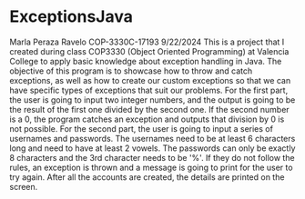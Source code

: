 # ExceptionsJava
Marla Peraza Ravelo
COP-3330C-17193
9/22/2024
This is a project that I created during class COP3330 (Object Oriented Programming) at Valencia College to apply basic knowledge about exception handling in Java.
The objective of this program is to showcase how to throw and catch exceptions, as well as
how to create our custom exceptions so that we can have specific types of exceptions that suit our
problems.
For the first part, the user is going to input two integer numbers, and the output is going to be
the result of the first one divided by the second one. If the second number is a 0, the program
catches an exception and outputs that division by 0 is not possible.
For the second part, the user is going to input a series of usernames and passwords. The usernames need to
be at least 6 characters long and need to have at least 2 vowels. The passwords can only be exactly
8 characters and the 3rd character needs to be '%'. If they do not follow the rules,
an exception is thrown and a message is going to print for the user to try again. After all
the accounts are created, the details are printed on the screen.

